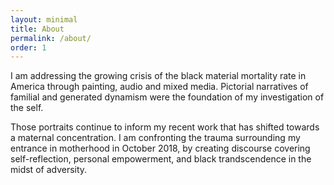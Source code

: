 ```yaml
---
layout: minimal
title: About
permalink: /about/
order: 1
---
```


I am addressing the growing crisis of the black material mortality rate in America through painting, audio and mixed media. Pictorial narratives of familial and generated dynamism were the foundation of my investigation of the self.

Those portraits continue to inform my recent work that has shifted towards a maternal concentration. I am confronting the trauma surrounding my entrance in motherhood in October 2018, by creating discourse covering self-reflection, personal empowerment, and black trandscendence in the midst of adversity.
